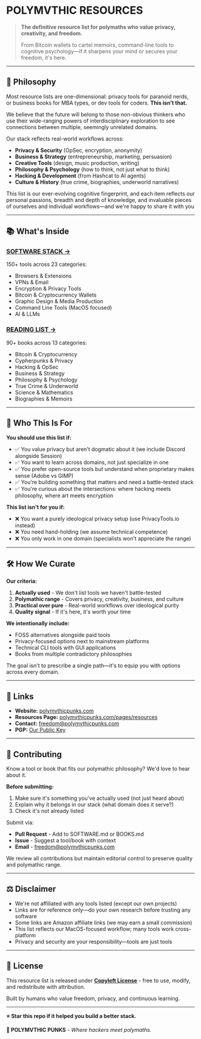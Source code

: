 # POLYMVTHIC RESOURCES

> **The definitive resource list for polymaths who value privacy, creativity, and freedom.**
> 
> From Bitcoin wallets to cartel memoirs, command-line tools to cognitive psychology—if it sharpens your mind or secures your freedom, it's here.

---

## 🧠 Philosophy

Most resource lists are one-dimensional: privacy tools for paranoid nerds, or business books for MBA types, or dev tools for coders. **This isn't that.**

We believe that the future will belong to those non-obvious thinkers who use their wide-ranging powers of interdisciplinary exploration to see connections between multiple, seemingly unrelated domains.

Our stack reflects real-world workflows across:

- **Privacy & Security** (OpSec, encryption, anonymity)
- **Business & Strategy** (entrepreneurship, marketing, persuasion)  
- **Creative Tools** (design, music production, writing)
- **Philosophy & Psychology** (how to think, not just what to think)
- **Hacking & Development** (from Hashcat to AI agents)
- **Culture & History** (true crime, biographies, underworld narratives)

This list is our ever-evolving cognitive fingerprint, and each item reflects our personal passions, breadth and depth of knowledge, and invaluable pieces of ourselves and individual workflows—and we're happy to share it with you 

---

## 📚 What's Inside

### **[SOFTWARE STACK →](SOFTWARE.md)**
150+ tools across 23 categories:
- Browsers & Extensions
- VPNs & Email
- Encryption & Privacy Tools
- Bitcoin & Cryptocurrency Wallets
- Graphic Design & Media Production
- Command Line Tools (MacOS focused)
- AI & LLMs

### **[READING LIST →](BOOKS.md)**
90+ books across 13 categories:
- Bitcoin & Cryptocurrency
- Cypherpunks & Privacy
- Hacking & OpSec
- Business & Strategy
- Philosophy & Psychology
- True Crime & Underworld
- Science & Mathematics
- Biographies & Memoirs

---

## 🎯 Who This Is For

**You should use this list if:**
- ✅ You value privacy but aren't dogmatic about it (we include Discord alongside Session)
- ✅ You want to learn across domains, not just specialize in one
- ✅ You prefer open-source tools but understand when proprietary makes sense (Adobe vs GIMP)
- ✅ You're building something that matters and need a battle-tested stack
- ✅ You're curious about the intersections: where hacking meets philosophy, where art meets encryption

**This list isn't for you if:**
- ❌ You want a purely ideological privacy setup (use PrivacyTools.io instead)
- ❌ You need hand-holding (we assume technical competence)
- ❌ You only work in one domain (specialists won't appreciate the range)

---

## 🛠️ How We Curate

**Our criteria:**
1. **Actually used** - We don't list tools we haven't battle-tested
2. **Polymathic range** - Covers privacy, creativity, business, and culture
3. **Practical over pure** - Real-world workflows over ideological purity
4. **Quality signal** - If it's here, it's worth your time

**We intentionally include:**
- FOSS alternatives alongside paid tools
- Privacy-focused options next to mainstream platforms
- Technical CLI tools with GUI applications
- Books from multiple contradictory philosophies

The goal isn't to prescribe a single path—it's to equip you with options across every domain.

---

## 🔗 Links

- **Website:** [polymvthicpunks.com](https://polymvthicpunks.com)
- **Resources Page:** [polymvthicpunks.com/pages/resources](https://polymvthicpunks.com/pages/resources/)
- **Contact:** [freedom@polymvthicpunks.com](mailto:freedom@polymvthicpunks.com)
- **PGP:** [Our Public Key](https://polymvthicpunks.com/pages/pgp/)

---

## 🤝 Contributing

Know a tool or book that fits our polymathic philosophy? We'd love to hear about it.

**Before submitting:**
1. Make sure it's something you've actually used (not just heard about)
2. Explain why it belongs in our stack (what domain does it serve?)
3. Check it's not already listed

Submit via:
- **Pull Request** - Add to SOFTWARE.md or BOOKS.md
- **Issue** - Suggest a tool/book with context
- **Email** - [freedom@polymvthicpunks.com](mailto:freedom@polymvthicpunks.com)

We review all contributions but maintain editorial control to preserve quality and polymathic range.

---

## ⚖️ Disclaimer

- We're not affiliated with any tools listed (except our own projects)
- Links are for reference only—do your own research before trusting any software
- Some links are Amazon affiliate links (we may earn a small commission)
- This list reflects our MacOS-focused workflow; many tools work cross-platform
- Privacy and security are your responsibility—tools are just tools

---

## 📜 License

This resource list is released under **[Copyleft License](LICENSE)** - free to use, modify, and redistribute with attribution.

Built by humans who value freedom, privacy, and continuous learning.

---

**⭐ Star this repo if it helped you build a better stack.**

**🔱 POLYMVTHIC PUNKS** - *Where hackers meet polymaths.*
